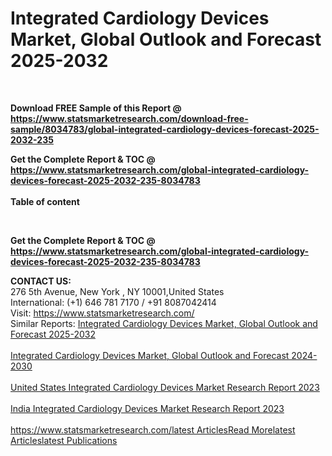 <h1>Integrated Cardiology Devices Market, Global Outlook and Forecast 2025-2032</h1><br/><p><strong>Download FREE Sample of this Report @ <a href="https://www.statsmarketresearch.com/download-free-sample/8034783/global-integrated-cardiology-devices-forecast-2025-2032-235">https://www.statsmarketresearch.com/download-free-sample/8034783/global-integrated-cardiology-devices-forecast-2025-2032-235</a></strong></p><div><b>Get the Complete Report & TOC @ <a href="https://www.statsmarketresearch.com/global-integrated-cardiology-devices-forecast-2025-2032-235-8034783">https://www.statsmarketresearch.com/global-integrated-cardiology-devices-forecast-2025-2032-235-8034783</a></b></div><br><b>Table of content</b><p><br><div><b>Get the Complete Report & TOC @ <a href="https://www.statsmarketresearch.com/global-integrated-cardiology-devices-forecast-2025-2032-235-8034783">https://www.statsmarketresearch.com/global-integrated-cardiology-devices-forecast-2025-2032-235-8034783</a></b></div></p> <b>CONTACT US:</b><br>276 5th Avenue, New York , NY 10001,United States<br>International: (+1) 646 781 7170 / +91 8087042414<br>Visit: <a href="https://www.statsmarketresearch.com/">https://www.statsmarketresearch.com/</a><br>Similar Reports: <a href="https://www.statsmarketresearch.com/global-integrated-cardiology-devices-forecast-2025-2032-235-8034783">Integrated Cardiology Devices Market, Global Outlook and Forecast 2025-2032</a><br/><br/><a href="https://www.statsmarketresearch.com/global-integrated-cardiology-devices-forecast-2025-2032-235-8034783">Integrated Cardiology Devices Market, Global Outlook and Forecast 2024-2030</a><br/><br/><a href="https://www.statsmarketresearch.com/global-integrated-cardiology-devices-forecast-2025-2032-235-8034783">United States Integrated Cardiology Devices Market Research Report 2023</a><br/><br/><a href="https://www.statsmarketresearch.com/global-integrated-cardiology-devices-forecast-2025-2032-235-8034783">India Integrated Cardiology Devices Market Research Report 2023</a><br/><br/><a href="https://gyeongbokgung.com">https://www.statsmarketresearch.com/</a><a href="https://hallyeomaritime.com">latest Articles</a><a href="https://jingwansa.com">Read More</a><a href=https://nguoiviet.jp/">latest Articles</a><a href="https://www.intelmarketresearch.com/">latest Publications</a>